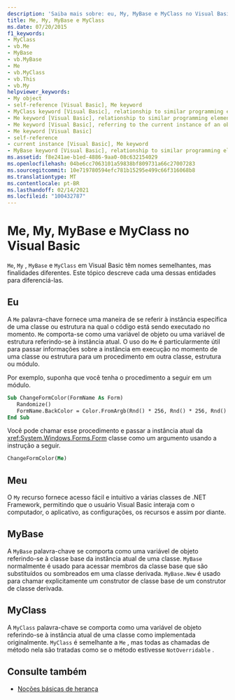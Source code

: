 ```yaml
---
description: 'Saiba mais sobre: eu, My, MyBase e MyClass no Visual Basic'
title: Me, My, MyBase e MyClass
ms.date: 07/20/2015
f1_keywords:
- MyClass
- vb.Me
- MyBase
- vb.MyBase
- Me
- vb.MyClass
- vb.This
- vb.My
helpviewer_keywords:
- My object
- self-reference [Visual Basic], Me keyword
- MyClass keyword [Visual Basic], relationship to similar programming elements
- Me keyword [Visual Basic], relationship to similar programming elements
- Me keyword [Visual Basic], referring to the current instance of an object
- Me keyword [Visual Basic]
- self-reference
- current instance [Visual Basic], Me keyword
- MyBase keyword [Visual Basic], relationship to similar programming elements
ms.assetid: f8e241ae-b1ed-4886-9aa0-08c632154029
ms.openlocfilehash: 04be6cc7063101a59838bf809731a66c27007283
ms.sourcegitcommit: 10e719780594efc781b15295e499c66f316068b8
ms.translationtype: MT
ms.contentlocale: pt-BR
ms.lasthandoff: 02/14/2021
ms.locfileid: "100432787"
---
```

# <a name="me-my-mybase-and-myclass-in-visual-basic"></a>Me, My, MyBase e MyClass no Visual Basic

`Me`, `My` , `MyBase` e `MyClass` em Visual Basic têm nomes semelhantes, mas finalidades diferentes. Este tópico descreve cada uma dessas entidades para diferenciá-las.  
  
## <a name="me"></a>Eu  

 A `Me` palavra-chave fornece uma maneira de se referir à instância específica de uma classe ou estrutura na qual o código está sendo executado no momento. `Me` comporta-se como uma variável de objeto ou uma variável de estrutura referindo-se à instância atual. O uso do `Me` é particularmente útil para passar informações sobre a instância em execução no momento de uma classe ou estrutura para um procedimento em outra classe, estrutura ou módulo.  
  
 Por exemplo, suponha que você tenha o procedimento a seguir em um módulo.  
  
```vb  
Sub ChangeFormColor(FormName As Form)  
   Randomize()  
   FormName.BackColor = Color.FromArgb(Rnd() * 256, Rnd() * 256, Rnd() * 256)  
End Sub  
```  
  
 Você pode chamar esse procedimento e passar a instância atual da <xref:System.Windows.Forms.Form> classe como um argumento usando a instrução a seguir.  
  
```vb  
ChangeFormColor(Me)  
```  
  
## <a name="my"></a>Meu  

 O `My` recurso fornece acesso fácil e intuitivo a várias classes de .NET Framework, permitindo que o usuário Visual Basic interaja com o computador, o aplicativo, as configurações, os recursos e assim por diante.  
  
## <a name="mybase"></a>MyBase  

 A `MyBase` palavra-chave se comporta como uma variável de objeto referindo-se à classe base da instância atual de uma classe. `MyBase` normalmente é usado para acessar membros da classe base que são substituídos ou sombreados em uma classe derivada. `MyBase.New` é usado para chamar explicitamente um construtor de classe base de um construtor de classe derivada.  
  
## <a name="myclass"></a>MyClass  

 A `MyClass` palavra-chave se comporta como uma variável de objeto referindo-se à instância atual de uma classe como implementada originalmente. `MyClass` é semelhante a `Me` , mas todas as chamadas de método nela são tratadas como se o método estivesse `NotOverridable` .  
  
## <a name="see-also"></a>Consulte também

- [Noções básicas de herança](../language-features/objects-and-classes/inheritance-basics.md)
